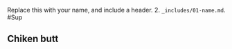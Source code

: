 Replace this with your name, and include a header.
2\. `_includes/01-name.md`.
#Sup <h2> Chiken butt</h2>
